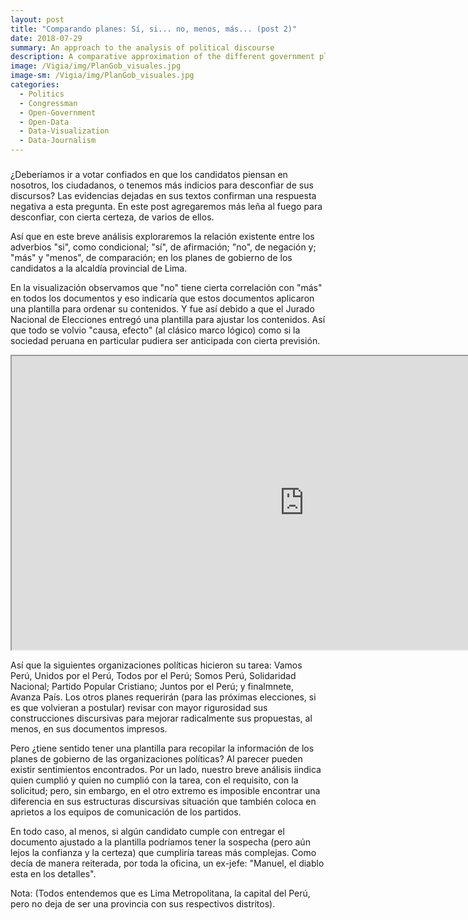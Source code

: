 ```yaml
---
layout: post
title: "Comparando planes: Sí, si... no, menos, más... (post 2)"
date: 2018-07-29
summary: An approach to the analysis of political discourse
description: A comparative approximation of the different government plans for the government of the metropolitan municipality of the province of Lima, for the period of government 2019-2021.
image: /Vigia/img/PlanGob_visuales.jpg
image-sm: /Vigia/img/PlanGob_visuales.jpg
categories:
  - Politics  
  - Congressman
  - Open-Government
  - Open-Data
  - Data-Visualization
  - Data-Journalism
---
```

### 
¿Deberíamos ir a votar confiados en que los candidatos piensan en nosotros, los ciudadanos, o tenemos más indicios para desconfiar de sus discursos? Las evidencias dejadas en sus textos confirman una respuesta negativa a esta pregunta. En este post agregaremos más leña al fuego para desconfiar, con cierta certeza, de varios de ellos. 

Así que en este breve análisis exploraremos la relación existente entre los adverbios "si", como condicional; "sí", de afirmación; "no", de negación y; "más" y "menos", de comparación; en los planes de gobierno de los candidatos a la alcaldía provincial de Lima.

En la visualización observamos que "no" tiene cierta correlación con "más" en todos los documentos y eso indicaría que estos documentos aplicaron una plantilla para ordenar su contenidos. Y fue así debido a que el Jurado Nacional de Elecciones entregó una plantilla para ajustar los contenidos. Así que todo se volvio "causa, efecto" (al clásico marco lógico) como si la sociedad peruana en particular pudiera ser anticipada con cierta previsión. 

<!--	Exported from Voyant Tools (voyant-tools.org).
The iframe src attribute below uses a relative protocol to better function with both
http and https sites, but if you're embedding this into a local web page (file protocol)
you should add an explicit protocol (https if you're using voyant-tools.org, otherwise
it depends on this server.
Feel free to change the height and width values or other styling below: -->
<iframe style='width: 935px; height: 470px;' src='https://voyant-tools.org/tool/Trends/?stopList=keywords-fc06c8bf8f24a00f1ef1b096dbbd28ba&query=no&query=si&query=s%C3%AD&query=menos&query=m%C3%A1s&mode=&corpus=a27e705d8e59d19e32af66027b5ac8cf'></iframe>

Así que la siguientes organizaciones políticas hicieron su tarea: Vamos Perú, Unidos por el Perú, Todos por el Perú; Somos Perú, Solidaridad Nacional; Partido Popular Cristiano; Juntos por el Perú; y finalmnete, Avanza País. Los otros planes requerirán (para las próximas elecciones, si es que volvieran a postular) revisar con mayor rigurosidad sus construcciones discursivas para mejorar radicalmente sus propuestas, al menos, en sus documentos impresos. 

Pero ¿tiene sentido tener una plantilla para recopilar la información de los planes de gobierno de las organizaciones políticas? Al parecer pueden existir sentimientos encontrados. Por un lado, nuestro breve análisis iindica quien cumplió y quien no cumplió con la tarea, con el requisito, con la solicitud; pero, sin embargo, en el otro extremo es imposible encontrar una diferencia en sus estructuras discursivas situación que también coloca en aprietos a los equipos de comunicación de los partidos. 

En todo caso, al menos, si algún candidato cumple con entregar el documento ajustado a la plantilla podríamos tener la sospecha (pero aún lejos la confianza y la certeza) que cumpliría tareas más complejas. Como decía de manera reiterada, por toda la oficina, un ex-jefe: "Manuel, el diablo esta en los detalles". 

Nota:  (Todos entendemos que es Lima Metropolitana, la capital del Perú, pero no deja de ser una provincia con sus respectivos distritos). 

